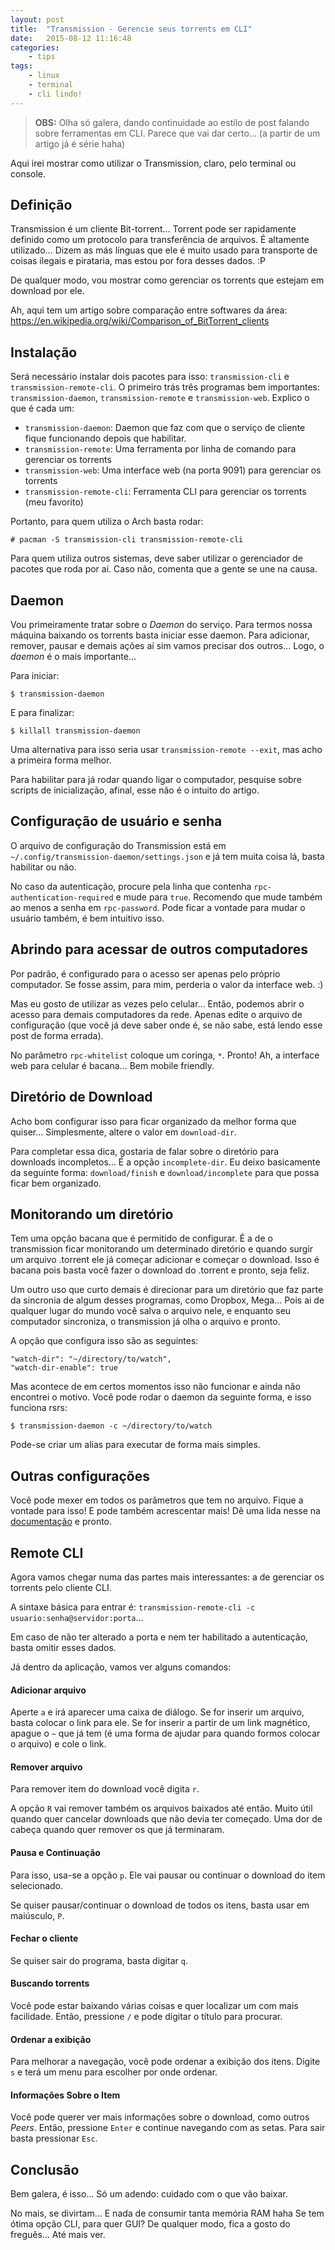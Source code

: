```yaml
---
layout: post
title:  "Transmission - Gerencie seus torrents em CLI"
date:   2015-08-12 11:16:48
categories:
    - tips
tags:
    - linux
    - terminal
    - cli lindo!
---
```


> **OBS:** Olha só galera, dando continuidade ao estilo de post falando sobre ferramentas em CLI. Parece que vai dar certo... (a partir de um artigo já é série haha)

Aqui irei mostrar como utilizar o Transmission, claro, pelo terminal ou console.

## Definição

Transmission é um cliente Bit-torrent... Torrent pode ser rapidamente definido como um protocolo para transferência de arquivos. É altamente utilizado... Dizem as más línguas que ele é muito usado para transporte de coisas ilegais e pirataria, mas estou por fora desses dados. :P

<!--more-->


De qualquer modo, vou mostrar como gerenciar os torrents que estejam em download por ele.

Ah, aqui tem um artigo sobre comparação entre softwares da área: https://en.wikipedia.org/wiki/Comparison_of_BitTorrent_clients

## Instalação

Será necessário instalar dois pacotes para isso: `transmission-cli` e `transmission-remote-cli`. O primeiro trás três programas bem importantes: `transmission-daemon`, `transmission-remote` e `transmission-web`. Explico o que é cada um:

- `transmission-daemon`: Daemon que faz com que o serviço de cliente fique funcionando depois que habilitar.
- `transmission-remote`: Uma ferramenta por linha de comando para gerenciar os torrents
- `transmission-web`: Uma interface web (na porta 9091) para gerenciar os torrents
- `transmission-remote-cli`: Ferramenta CLI para gerenciar os torrents (meu favorito)

Portanto, para quem utiliza o Arch basta rodar:

~~~
# pacman -S transmission-cli transmission-remote-cli
~~~

Para quem utiliza outros sistemas, deve saber utilizar o gerenciador de pacotes que roda por ai. Caso não, comenta que a gente se une na causa.

## Daemon

Vou primeiramente tratar sobre o *Daemon* do serviço. Para termos nossa máquina baixando os torrents basta iniciar esse daemon. Para adicionar, remover, pausar e demais ações aí sim vamos precisar dos outros... Logo, o *daemon* é o mais importante...

Para iniciar:

~~~
$ transmission-daemon
~~~

E para finalizar:

~~~
$ killall transmission-daemon
~~~

Uma alternativa para isso seria usar `transmission-remote --exit`, mas acho a primeira forma melhor.

Para habilitar para já rodar quando ligar o computador, pesquise sobre scripts de inicialização, afinal, esse não é o intuito do artigo.

## Configuração de usuário e senha

O arquivo de configuração do Transmission está em `~/.config/transmission-daemon/settings.json` e já tem muita coisa lá, basta habilitar ou não.

No caso da autenticação, procure pela linha que contenha `rpc-authentication-required` e mude para `true`. Recomendo que mude também ao menos a senha em `rpc-password`. Pode ficar a vontade para mudar o usuário também, é bem intuitivo isso.

## Abrindo para acessar de outros computadores

Por padrão, é configurado para o acesso ser apenas pelo próprio computador. Se fosse assim, para mim, perderia o valor da interface web. :)

Mas eu gosto de utilizar as vezes pelo celular... Então, podemos abrir o acesso para demais computadores da rede. Apenas edite o arquivo de configuração (que você já deve saber onde é, se não sabe, está lendo esse post de forma errada).

No parâmetro `rpc-whitelist` coloque um coringa, `*`. Pronto! Ah, a interface web para celular é bacana... Bem mobile friendly.

## Diretório de Download

Acho bom configurar isso para ficar organizado da melhor forma que quiser... Simplesmente, altere o valor em `download-dir`. 

Para completar essa dica, gostaria de falar sobre o diretório para downloads incompletos... É a opção `incomplete-dir`. Eu deixo basicamente da seguinte forma: `download/finish` e `download/incomplete` para que possa ficar bem organizado.

## Monitorando um diretório

Tem uma opção bacana que é permitido de configurar. É a de o transmission ficar monitorando um determinado diretório e quando surgir um arquivo .torrent ele já começar adicionar e começar o download. Isso é bacana pois basta você fazer o download do .torrent e pronto, seja feliz. 

Um outro uso que curto demais é direcionar para um diretório que faz parte da sincronia de algum desses programas, como Dropbox, Mega... Pois ai de qualquer lugar do mundo você salva o arquivo nele, e enquanto seu computador sincroniza, o transmission já olha o arquivo e pronto.

A opção que configura isso são as seguintes:

~~~
"watch-dir": "~/directory/to/watch",
"watch-dir-enable": true
~~~

Mas acontece de em certos momentos isso não funcionar e ainda não encontrei o motivo. Você pode rodar o daemon da seguinte forma, e isso funciona rsrs:

~~~
$ transmission-daemon -c ~/directory/to/watch
~~~

Pode-se criar um alias para executar de forma mais simples.

## Outras configurações

Você pode mexer em todos os parâmetros que tem no arquivo. Fique a vontade para isso! E pode também acrescentar mais! Dê uma lida nesse na [documentação](https://trac.transmissionbt.com/wiki/EditConfigFiles#Options) e pronto.

## Remote CLI

Agora vamos chegar numa das partes mais interessantes: a de gerenciar os torrents pelo cliente CLI.

A sintaxe básica para entrar é: `transmission-remote-cli -c usuario:senha@servidor:porta`...

Em caso de não ter alterado a porta e nem ter habilitado a autenticação, basta omitir esses dados.

Já dentro da aplicação, vamos ver alguns comandos:

#### Adicionar arquivo

Aperte `a` e irá aparecer uma caixa de diálogo. Se for inserir um arquivo, basta colocar o link para ele. Se for inserir a partir de um link magnético, apague o `~` que já tem (é uma forma de ajudar para quando formos colocar o arquivo) e cole o link.

#### Remover arquivo

Para remover item do download você digita `r`. 

A opção `R` vai remover também os arquivos baixados até então. Muito útil quando quer cancelar downloads que não devia ter começado. Uma dor de cabeça quando quer remover os que já terminaram.

#### Pausa e Continuação

Para isso, usa-se a opção `p`. Ele vai pausar ou continuar o download do item selecionado.

Se quiser pausar/continuar o download de todos os itens, basta usar em maiúsculo, `P`.

#### Fechar o cliente

Se quiser sair do programa, basta digitar `q`.

#### Buscando torrents

Você pode estar baixando várias coisas e quer localizar um com mais facilidade. Então, pressione `/` e pode digitar o título para procurar.

#### Ordenar a exibição

Para melhorar a navegação, você pode ordenar a exibição dos itens. Digite `s` e terá um menu para escolher por onde ordenar.

#### Informações Sobre o Item

Você pode querer ver mais informações sobre o download, como outros *Peers*. Então, pressione `Enter` e continue navegando com as setas. Para sair basta pressionar `Esc`.

## Conclusão

Bem galera, é isso... Só um adendo: cuidado com o que vão baixar.

No mais, se divirtam... E nada de consumir tanta memória RAM haha Se tem ótima opção CLI, para quer GUI? De qualquer modo, fica a gosto do freguês... Até mais ver.
